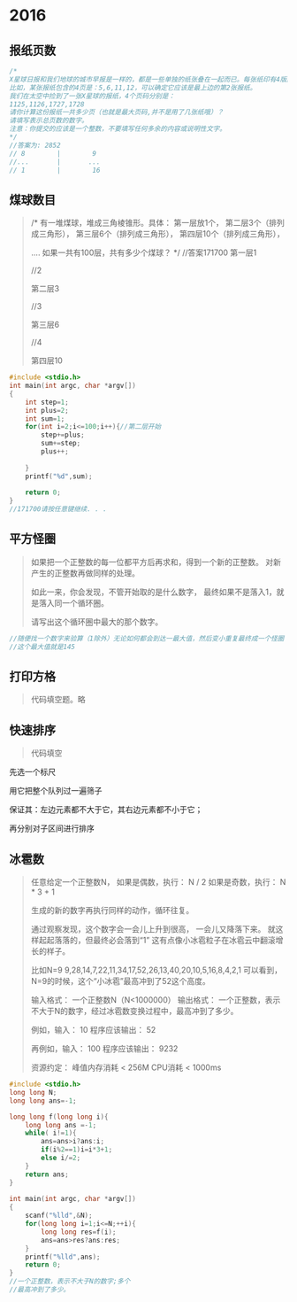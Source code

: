 # 2016

 

## 报纸页数



```c
/*
X星球日报和我们地球的城市早报是一样的，都是一些单独的纸张叠在一起而已。每张纸印有4版。
比如，某张报纸包含的4页是：5,6,11,12，可以确定它应该是最上边的第2张报纸。
我们在太空中捡到了一张X星球的报纸，4个页码分别是：
1125,1126,1727,1728
请你计算这份报纸一共多少页（也就是最大页码,并不是用了几张纸哦）？
请填写表示总页数的数字。
注意：你提交的应该是一个整数，不要填写任何多余的内容或说明性文字。
*/
//答案为: 2852
// 8		|		 9
//...		|		...
// 1		|		 16
```



## 煤球数目

>/*
>有一堆煤球，堆成三角棱锥形。具体：
>第一层放1个，
>第二层3个（排列成三角形），
>第三层6个（排列成三角形），
>第四层10个（排列成三角形），
>
>....
>如果一共有100层，共有多少个煤球？
>*/
>//答案171700
>第一层1	
>
>//2
>
>第二层3	
>
>//3
>
>第三层6
>
>//4
>
>第四层10

```c
#include <stdio.h>
int main(int argc, char *argv[])
{
	int step=1;
	int plus=2;
	int sum=1;
	for(int i=2;i<=100;i++){//第二层开始 
		step+=plus;
		sum+=step;
		plus++;
		
	}
	printf("%d",sum);
	
	return 0;
}
//171700请按任意键继续. . .	
```



## 平方怪圈

>如果把一个正整数的每一位都平方后再求和，得到一个新的正整数。
>对新产生的正整数再做同样的处理。
>
>如此一来，你会发现，不管开始取的是什么数字，
>最终如果不是落入1，就是落入同一个循环圈。
>
>请写出这个循环圈中最大的那个数字。



```c
//随便找一个数字来验算（1除外）无论如何都会到达一最大值，然后变小重复最终成一个怪圈
//这个最大值就是145
```



## 打印方格

> 代码填空题。略

## 快速排序

> 代码填空

先选一个标尺

用它把整个队列过一遍筛子

保证其：左边元素都不大于它，其右边元素都不小于它；

再分别对子区间进行排序



## 冰雹数

>任意给定一个正整数N，
>如果是偶数，执行： N / 2
>如果是奇数，执行： N * 3 + 1
>
>
>生成的新的数字再执行同样的动作，循环往复。
>
>
>通过观察发现，这个数字会一会儿上升到很高，
>一会儿又降落下来。
>就这样起起落落的，但最终必会落到“1”
>这有点像小冰雹粒子在冰雹云中翻滚增长的样子。
>
>
>比如N=9
>9,28,14,7,22,11,34,17,52,26,13,40,20,10,5,16,8,4,2,1
>可以看到，N=9的时候，这个“小冰雹”最高冲到了52这个高度。
>
>输入格式：
>一个正整数N（N<1000000）
>输出格式：
>一个正整数，表示不大于N的数字，经过冰雹数变换过程中，最高冲到了多少。
>
>例如，输入：
>10
>程序应该输出：
>52
>
>
>再例如，输入：
>100
>程序应该输出：
>9232
>
>资源约定：
>峰值内存消耗 < 256M
>CPU消耗  < 1000ms

```c
#include <stdio.h>
long long N;
long long ans=-1;

long long f(long long i){
	long long ans =-1;
	while( i!=1){
		ans=ans>i?ans:i;
		if(i%2==1)i=i*3+1;
		else i/=2;
	}
	return ans;
}
 
int main(int argc, char *argv[])
{
	scanf("%lld",&N);
	for(long long i=1;i<=N;++i){
		long long res=f(i);
		ans=ans>res?ans:res;
	} 
	printf("%lld",ans);
	return 0;
}
//一个正整数，表示不大于N的数字;多个
//最高冲到了多少。
```

##
